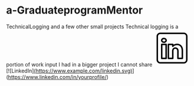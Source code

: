 # a-GraduateprogramMentor
TechnicalLogging and a few other small projects
Technical logging is a portion of work input I had in a bigger project I cannot share
<svg xmlns="http://www.w3.org/2000/svg" x="0px" y="0px" width="100" height="100" viewBox="0 0 50 50">
<path d="M 9 4 C 6.2504839 4 4 6.2504839 4 9 L 4 41 C 4 43.749516 6.2504839 46 9 46 L 41 46 C 43.749516 46 46 43.749516 46 41 L 46 9 C 46 6.2504839 43.749516 4 41 4 L 9 4 z M 9 6 L 41 6 C 42.668484 6 44 7.3315161 44 9 L 44 41 C 44 42.668484 42.668484 44 41 44 L 9 44 C 7.3315161 44 6 42.668484 6 41 L 6 9 C 6 7.3315161 7.3315161 6 9 6 z M 14 11.011719 C 12.904779 11.011719 11.919219 11.339079 11.189453 11.953125 C 10.459687 12.567171 10.011719 13.484511 10.011719 14.466797 C 10.011719 16.333977 11.631285 17.789609 13.691406 17.933594 A 0.98809878 0.98809878 0 0 0 13.695312 17.935547 A 0.98809878 0.98809878 0 0 0 14 17.988281 C 16.27301 17.988281 17.988281 16.396083 17.988281 14.466797 A 0.98809878 0.98809878 0 0 0 17.986328 14.414062 C 17.884577 12.513831 16.190443 11.011719 14 11.011719 z M 14 12.988281 C 15.392231 12.988281 15.94197 13.610038 16.001953 14.492188 C 15.989803 15.348434 15.460091 16.011719 14 16.011719 C 12.614594 16.011719 11.988281 15.302225 11.988281 14.466797 C 11.988281 14.049083 12.140703 13.734298 12.460938 13.464844 C 12.78117 13.19539 13.295221 12.988281 14 12.988281 z M 11 19 A 1.0001 1.0001 0 0 0 10 20 L 10 39 A 1.0001 1.0001 0 0 0 11 40 L 17 40 A 1.0001 1.0001 0 0 0 18 39 L 18 33.134766 L 18 20 A 1.0001 1.0001 0 0 0 17 19 L 11 19 z M 20 19 A 1.0001 1.0001 0 0 0 19 20 L 19 39 A 1.0001 1.0001 0 0 0 20 40 L 26 40 A 1.0001 1.0001 0 0 0 27 39 L 27 29 C 27 28.170333 27.226394 27.345035 27.625 26.804688 C 28.023606 26.264339 28.526466 25.940057 29.482422 25.957031 C 30.468166 25.973981 30.989999 26.311669 31.384766 26.841797 C 31.779532 27.371924 32 28.166667 32 29 L 32 39 A 1.0001 1.0001 0 0 0 33 40 L 39 40 A 1.0001 1.0001 0 0 0 40 39 L 40 28.261719 C 40 25.300181 39.122788 22.95433 37.619141 21.367188 C 36.115493 19.780044 34.024172 19 31.8125 19 C 29.710483 19 28.110853 19.704889 27 20.423828 L 27 20 A 1.0001 1.0001 0 0 0 26 19 L 20 19 z M 12 21 L 16 21 L 16 33.134766 L 16 38 L 12 38 L 12 21 z M 21 21 L 25 21 L 25 22.560547 A 1.0001 1.0001 0 0 0 26.798828 23.162109 C 26.798828 23.162109 28.369194 21 31.8125 21 C 33.565828 21 35.069366 21.582581 36.167969 22.742188 C 37.266572 23.901794 38 25.688257 38 28.261719 L 38 38 L 34 38 L 34 29 C 34 27.833333 33.720468 26.627107 32.990234 25.646484 C 32.260001 24.665862 31.031834 23.983076 29.517578 23.957031 C 27.995534 23.930001 26.747519 24.626988 26.015625 25.619141 C 25.283731 26.611293 25 27.829667 25 29 L 25 38 L 21 38 L 21 21 z"></path>
</svg>
[![LinkedIn][(https://www.example.com/linkedin.svg)](https://icons8.com/icon/447/linkedin)](https://www.linkedin.com/in/yourprofile/)
